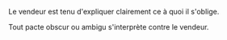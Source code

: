  
 Le vendeur est tenu d'expliquer clairement ce à quoi il s'oblige.  

  
 Tout pacte obscur ou ambigu s'interprète contre le vendeur.  
